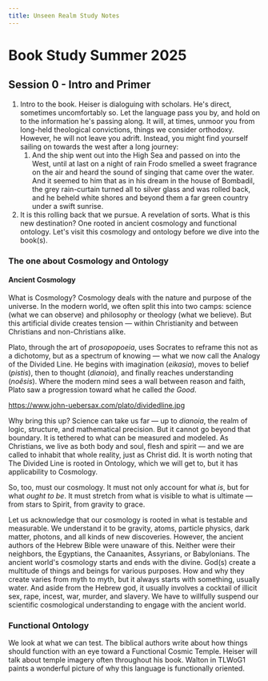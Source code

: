 ```yaml
---
title: Unseen Realm Study Notes
---
```



# Book Study Summer 2025
## Session 0 - Intro and Primer
1. Intro to the book. Heiser is dialoguing with scholars. He's direct, sometimes uncomfortably so. Let the language pass you by, and hold on to the information he's passing along. It will, at times, unmoor you from long-held theological convictions, things we consider orthodoxy. However, he will not leave you adrift. Instead, you might find yourself sailing on towards the west after a long journey:  
	1. And the ship went out into the High Sea and passed on into the West, until at last on a night of rain Frodo smelled a sweet fragrance on the air and heard the sound of singing that came over the water. And it seemed to him that as in his dream in the house of Bombadil, the grey rain-curtain turned all to silver glass and was rolled back, and he beheld white shores and beyond them a far green country under a swift sunrise.
2. It is this rolling back that we pursue. A revelation of sorts. What is this new destination? One rooted in ancient cosmology and functional ontology. Let's visit this cosmology and ontology before we dive into the book(s).
### The one about Cosmology and Ontology

#### Ancient Cosmology
What is Cosmology? Cosmology deals with the nature and purpose of the universe. In the modern world, we often split this into two camps: science (what we can observe) and philosophy or theology (what we believe). But this artificial divide creates tension — within Christianity and between Christians and non-Christians alike.

Plato, through the art of _prosopopoeia_, uses Socrates to reframe this not as a dichotomy, but as a spectrum of knowing — what we now call the Analogy of the Divided Line. He begins with imagination (_eikasia_), moves to belief (_pistis_), then to thought (_dianoia_), and finally reaches understanding (_noêsis_). Where the modern mind sees a wall between reason and faith, Plato saw a progression toward what he called _the Good_.

https://www.john-uebersax.com/plato/dividedline.jpg

Why bring this up? Science can take us far — up to _dianoia_, the realm of logic, structure, and mathematical precision. But it cannot go beyond that boundary. It is tethered to what can be measured and modeled. As Christians, we live as both body and soul, flesh and spirit — and we are called to inhabit that whole reality, just as Christ did. It is worth noting that The Divided Line is rooted in Ontology, which we will get to, but it has applicability to Cosmology.

So, too, must our cosmology. It must not only account for what _is_, but for what _ought to be_. It must stretch from what is visible to what is ultimate — from stars to Spirit, from gravity to grace.

Let us acknowledge that our cosmology is rooted in what is testable and measurable. We understand it to be gravity, atoms, particle physics, dark matter, photons, and all kinds of new discoveries. However, the ancient authors of the Hebrew Bible were unaware of this. Neither were their neighbors, the Egyptians, the Canaanites, Assyrians, or Babylonians. The ancient world's cosmology starts and ends with the divine. God(s) create a multitude of things and beings for various purposes. How and why they create varies from myth to myth, but it always starts with something, usually water. And aside from the Hebrew god, it usually involves a cocktail of illicit sex, rape, incest, war, murder, and slavery. We have to willfully suspend our scientific cosmological understanding to engage with the ancient world.

### Functional Ontology
We look at what we can test. The biblical authors write about how things should function with an eye toward a Functional Cosmic Temple. Heiser will talk about temple imagery often throughout his book. Walton in TLWoG1 paints a wonderful picture of why this language is functionally oriented.